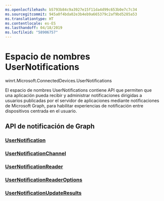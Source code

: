 ```yaml
---
ms.openlocfilehash: b5793b84c9a3927e15f11da4d99c653b0e7c7c34
ms.sourcegitcommit: 945a0f4bda02e3b4eb9a665379c2af9bd5285a53
ms.translationtype: HT
ms.contentlocale: es-ES
ms.lasthandoff: 04/18/2019
ms.locfileid: "58906757"
---
```

# <a name="usernotifications-namespace"></a>Espacio de nombres UserNotifications
winrt.Microsoft.ConnectedDevices.UserNotifications

El espacio de nombres UserNotifications contiene API que permiten que una aplicación pueda recibir y administrar notificaciones dirigidas a usuarios publicadas por el servidor de aplicaciones mediante notificaciones de Microsoft Graph, para habilitar experiencias de notificación entre dispositivos centrada en el usuario. 

## <a name="graph-notifications-apis"></a>API de notificación de Graph

### <a name="usernotificationusernotificationmd"></a>[UserNotification](userNotification.md)
### <a name="usernotificationchannelusernotificationchannelmd"></a>[UserNotificationChannel](userNotificationChannel.md)
### <a name="usernotificationreaderusernotificationreadermd"></a>[UserNotificationReader](userNotificationReader.md)
### <a name="usernotificationreaderoptionsusernotificationreaderoptionsmd"></a>[UserNotificationReaderOptions](userNotificationReaderOptions.md)
### <a name="usernotificationupdateresultsusernotificationupdateresultsmd"></a>[UserNotificationUpdateResults](userNotificationUpdateResults.md)
